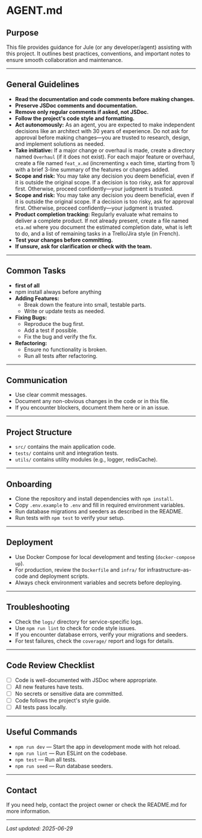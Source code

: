# AGENT.md

## Purpose

This file provides guidance for Jule (or any developer/agent) assisting with this project. It outlines best practices,
conventions, and important notes to ensure smooth collaboration and maintenance.

---

## General Guidelines

- **Read the documentation and code comments before making changes.**
- **Preserve JSDoc comments and documentation.**
- **Remove only regular comments if asked, not JSDoc.**
- **Follow the project's code style and formatting.**
- **Act autonomously:** As an agent, you are expected to make independent decisions like an architect with 30 years of experience. Do not ask for approval before making changes—you are trusted to research, design, and implement solutions as needed.
- **Take initiative:** If a major change or overhaul is made, create a directory named `Overhaul` (if it does not exist). For each major feature or overhaul, create a file named `feat_x.md` (incrementing `x` each time, starting from 1) with a brief 3-line summary of the features or changes added.
- **Scope and risk:** You may take any decision you deem beneficial, even if it is outside the original scope. If a decision is too risky, ask for approval first. Otherwise, proceed confidently—your judgment is trusted.
- **Scope and risk:** You may take any decision you deem beneficial, even if it is outside the original scope. If a decision is too risky, ask for approval first. Otherwise, proceed confidently—your judgment is trusted.
- **Product completion tracking:** Regularly evaluate what remains to deliver a complete product. If not already present, create a file named `eta.md` where you document the estimated completion date, what is left to do, and a list of remaining tasks in a Trello/Jira style (in French).
- **Test your changes before committing.**
- **If unsure, ask for clarification or check with the team.**

---

## Common Tasks

- **first of all**
- npm install always before anything
- **Adding Features:**
    - Break down the feature into small, testable parts.
    - Write or update tests as needed.
- **Fixing Bugs:**
    - Reproduce the bug first.
    - Add a test if possible.
    - Fix the bug and verify the fix.
- **Refactoring:**
    - Ensure no functionality is broken.
    - Run all tests after refactoring.

---

## Communication

- Use clear commit messages.
- Document any non-obvious changes in the code or in this file.
- If you encounter blockers, document them here or in an issue.

---

## Project Structure

- `src/` contains the main application code.
- `tests/` contains unit and integration tests.
- `utils/` contains utility modules (e.g., logger, redisCache).

---

## Onboarding

- Clone the repository and install dependencies with `npm install`.
- Copy `.env.example` to `.env` and fill in required environment variables.
- Run database migrations and seeders as described in the README.
- Run tests with `npm test` to verify your setup.

---

## Deployment

- Use Docker Compose for local development and testing (`docker-compose up`).
- For production, review the `Dockerfile` and `infra/` for infrastructure-as-code and deployment scripts.
- Always check environment variables and secrets before deploying.

---

## Troubleshooting

- Check the `logs/` directory for service-specific logs.
- Use `npm run lint` to check for code style issues.
- If you encounter database errors, verify your migrations and seeders.
- For test failures, check the `coverage/` report and logs for details.

---

## Code Review Checklist

- [ ] Code is well-documented with JSDoc where appropriate.
- [ ] All new features have tests.
- [ ] No secrets or sensitive data are committed.
- [ ] Code follows the project's style guide.
- [ ] All tests pass locally.

---

## Useful Commands

- `npm run dev` — Start the app in development mode with hot reload.
- `npm run lint` — Run ESLint on the codebase.
- `npm test` — Run all tests.
- `npm run seed` — Run database seeders.

---

## Contact

If you need help, contact the project owner or check the README.md for more information.

---

_Last updated: 2025-06-29_
